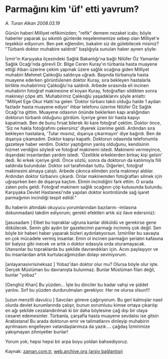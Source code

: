 # Parmağını kim 'üf' etti yavrum?

*A. Turan Alkan 2008.03.19*

<tr><td class="metin" colspan="2" style="padding-top: 20px; padding-left: 5px; padding-right: 10px;">Günün haberi Milliyet refikimizden; "refik" demem nezaket icabı; böyle haberler yaparak şu sıkıntılı günlerde neşelenmemize sebep olan Milliyet'e teşekkür ediyorum. Ben pek eğlendim, bakalım siz de gülebilecek misiniz? "Türbanlı doktor muhabire saldırdı" başlığıyla sunulan haber aynen şöyle:</td></tr><tr><td class="metin" colspan="2" style="padding-top: 20px; padding-left: 5px; padding-right: 10px;"><p>İzmir'in Karşıyaka ilçesindeki Sağlık Bakanlığı'na bağlı Nilüfer Öz Yamanlar Sağlık Ocağı'nda görevli Dr. Bilge Ceren Kuray'ın türbanla hasta muayene ettiği ihbarı üzerine çekim yapmak üzere sağlık ocağına giden Milliyet muhabiri Mehmet Çalıkoğlu saldırıya uğradı. Başında türbanıyla hasta muayene ederken görüntülenen doktor Kuray, sıra bekleyen hastalarla birlikte muhabirimiz Çalıkoğlu'na saldırdı. Arbede sırasında eli incinen muhabirin fotoğraf makinesine el koyan Kuray, fotoğrafları sildikten sonra makineyi çöpe attı. Muhabirimiz Çalıkoğlu yaşadıklarını şöyle anlattı: "Milliyet Ege Okur Hattı'na gelen 'Doktor türbanı takılı olduğu halde 1 aydan fazladır hasta muayene ediyor' ihbar telefonu üzerine Nilüfer Öz Sağlık Ocağı'na gittim. Muayene odasının önünde beklerken kapı aralığından doktorun türbanlı olduğunu gördüm. İçeriye giren bir hasta kapıyı kapatmadı. Ben de bunu fırsat bilerek iki kare fotoğraf çektim. Doktor önce, 'Siz ne hakla fotoğrafımı çekersiniz' diyerek üzerime geldi. Ardından sıra bekleyen hastalara, 'Tutar mısınız, dışarıya çıkarmayın' diye bağırdı. Ben de dışarıya çıkamadım. Doktor kapıyı kapattı. Doktorun odasında telefonumla gazeteye haber verdim. Doktor yaptığımın yanlış olduğunu, kendisinin hizmet verdiğini söyledi ve fotoğraf makinemi istedi. Makinemi vermeyince, dışarıdaki insanlardan yardım istedi. 'Özellikle erkeklerden birkaç kişi gelsin' dedi. İki erkek içeriye girdi. Önce sözlü, sonra da doktorun da katılımıyla fiili saldırıda bulundular. Doktor sol tarafımdan tuttu. Diğerleri, fotoğraf makinesini almaya çalıştı. Arbede çıkınca elimden zorla makineyi aldılar. Ardından doktor türbanını çıkardı. Onlar makinemden fotoğrafları silmek için uğraşırken ben de dışarıya kaçtım. Elimin incindiğini fark ettim. O sırada zaten polis geldi. Fotoğraf makinem sağlık ocağının çöp kutusunda bulundu. Karşıyaka Devlet Hastanesi'nde yapılan doktor kontrolünde sağ işaret parmağımın incindiği tespit edildi."
<p>Bu haberin altındaki okuyucu yorumlarından bazılarını -imlasına dokunmadan) takdim ediyorum; gerekli efektleri artık siz ilave edersiniz):
<p> [jasusadam ] Elbet bu topraklar uğruna kanlar döküldü ve gerekirse gene dökülecek. Senin gibi aydın bir gazetecinin parmağı incinmiş çok değil. Sen böyle bir haberi haber yaparak bizleri aydınlatıyorsun. İzmirliler bu savaşta en çok mücadele vermiş insanlar. Emin ol incinen parmağın şeriatın kafasına bir balyoz gibi inecek ve artık o doktor edasıyla orda oturamayacak. Utansınlar bu topraklarda bu şekilde davrandıkları için. Acını paylaşıyor ve bu insanlardan artık kurtulacağımızdan dolayı seviniyorum.
<p>[anlayanasivrisineksaz ] Yobaz'dan doktor olur mu? Olursa böyle olur işte. Gerçek Müslüman bu davranışta bulunmaz. Bunlar Müslüman filan değil, bunlar "yobaz"
<p>[Genghiz Khan] Bu yüzden... İşte bu dinciler bu kadar vahşi ve şiddet yanlısı. Sırf bu yüzden durdurulmaları gerekiyor. Her ne olursa olsun!!!
<p>[uzun menzilli davulcu ] Savcıları göreve çağırıyorum. Bu geri kalmışlar nasıl olurda devlet kurumlarında çalışır, bunun sorumlusu kimse ortaya çıkarılıp en ağı şekilde cezalandırılmalı ki bir daha böylesine çağ dışı bir olaya cesaret edemesinler. Türbanla, çarşafla hasta muayene sevdalısı ise gitsin Arabistana! Bu arada doktorun emir ve talimatlarını dinleyip muhabirin ayrılmasını engelleyen vatandaşlarımıza da yazık.... çağdaş İzmirimize yakışmayan zihniyetler bunlar!
<p>Yorum yok; hepsi hepsi bir arpa boyu yoldan bahsediyoruz.<br/></p></p></p></p></p></p></p></td></tr>

Kaynak: [zaman.com.tr](http://zaman.com.tr/yazar.do?yazino=666401), [web.archive.org (arşiv bağlantısı)](http://web.archive.org/web/20080622160615/http://zaman.com.tr:80/yazar.do?yazino=666401)
